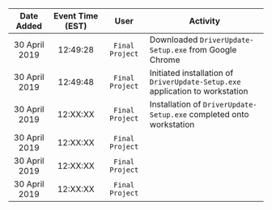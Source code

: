 | Date Added | Event Time (EST) | User | Activity |
|:-:|:-:|:-:|-|
| 30 April 2019 | 12:49:28 | `Final Project` | Downloaded `DriverUpdate-Setup.exe` from Google Chrome |
| 30 April 2019 | 12:49:48 | `Final Project` | Initiated installation of `DriverUpdate-Setup.exe` application to workstation |
| 30 April 2019 | 12:XX:XX | `Final Project` | Installation of `DriverUpdate-Setup.exe` completed onto workstation |
| 30 April 2019 | 12:XX:XX | `Final Project` |  |
| 30 April 2019 | 12:XX:XX | `Final Project` |  |
| 30 April 2019 | 12:XX:XX | `Final Project` |  |
